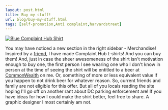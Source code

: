 ```yaml
---
layout: post.html
title: Buy my stuff!
url: blog/buy-my-stuff.html
tags: [self-promotion,Anti complaint,harvardstreet]
---
```

[![Blue Complaint Hub Shirt](/files/blue_shirt.jpg)](http://www.cafepress.com/complainthub)

You may have noticed a new section in the right sidebar - Merchandise! Inspired by a [friend](http://www.marketingfinanceobama.com/), I have made Complaint Hub t-shirts! And you can buy them! And, just in case the sheer awesomeness of the shirt isn't motivation enough to buy one, the first person I see wearing one who I don't know in person at the time of seeing the shirt will be entitled to a beer at [CommonWealth](http://www.commonwealthgastropub.com/) on me. Or, something of more or less equivalent value if you happen to not drink beer for whatever reason. So, current friends and family are not eligible for this offer. But all of you locals reading the site hoping I'll go off on another rant about DC parking enforcement are! If you have ideas for how I could make the shirt better, feel free to share. A graphic designer I most certainly am not.   

